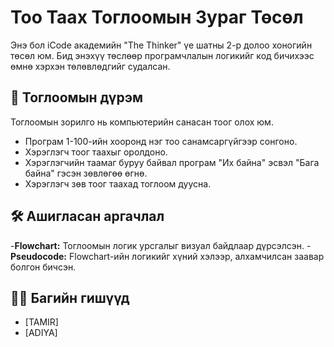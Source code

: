 #  Тоо Таах Тоглоомын Зураг Төсөл

Энэ бол iCode академийн "The Thinker" үе шатны 2-р долоо хоногийн төсөл юм. Бид энэхүү төслөөр програмчлалын логикийг код бичихээс өмнө хэрхэн төлөвлөдгийг судалсан.

## 📜 Тоглоомын дүрэм

Тоглоомын зорилго нь компьютерийн санасан тоог олох юм.
- Програм 1-100-ийн хооронд нэг тоо санамсаргүйгээр сонгоно.
- Хэрэглэгч тоог таахыг оролдоно.
- Хэрэглэгчийн таамаг буруу байвал програм "Их байна" эсвэл "Бага байна" гэсэн зөвлөгөө өгнө.
- Хэрэглэгч зөв тоог таахад тоглоом дуусна.

## 🛠️ Ашигласан аргачлал

-**Flowchart:** Тоглоомын логик урсгалыг визуал байдлаар дүрсэлсэн.
-**Pseudocode:** Flowchart-ийн логикийг хүний хэлээр, алхамчилсан заавар болгон бичсэн.

## 👨‍💻 Багийн гишүүд

- [TAMIR]
- [ADIYA]
